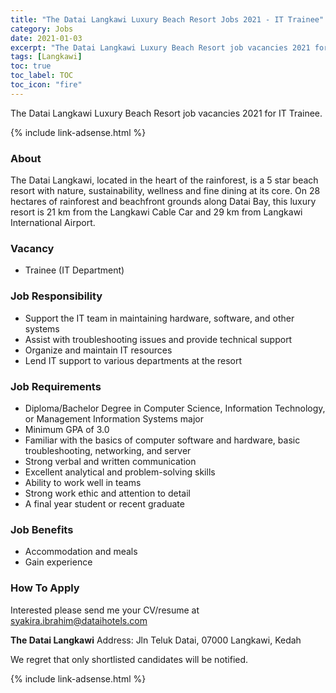 ```yaml
---
title: "The Datai Langkawi Luxury Beach Resort Jobs 2021 - IT Trainee" 
category: Jobs 
date: 2021-01-03
excerpt: "The Datai Langkawi Luxury Beach Resort job vacancies 2021 for IT Trainee" 
tags: [Langkawi] 
toc: true 
toc_label: TOC 
toc_icon: "fire" 
--- 
```


The Datai Langkawi Luxury Beach Resort job vacancies 2021 for IT Trainee.

{% include link-adsense.html %} 

### About
The Datai Langkawi, located in the heart of the rainforest, is a 5 star beach resort with nature, sustainability, wellness and fine dining at its core. On 28 hectares of rainforest and beachfront grounds along Datai Bay, this luxury resort is 21 km from the Langkawi Cable Car and 29 km from Langkawi International Airport.

### Vacancy
- Trainee (IT Department)

### Job Responsibility

- Support the IT team in maintaining hardware, software, and other systems
- Assist with troubleshooting issues and provide technical support
- Organize and maintain IT resources
- Lend IT support to various departments at the resort

### Job Requirements
- Diploma/Bachelor Degree in Computer Science, Information Technology, or Management Information Systems major
- Minimum GPA of 3.0
- Familiar with the basics of computer software and hardware, basic troubleshooting, networking, and server
- Strong verbal and written communication
- Excellent analytical and problem-solving skills
- Ability to work well in teams
- Strong work ethic and attention to detail
- A final year student or recent graduate

### Job Benefits
- Accommodation and meals
- Gain experience

### How To Apply
Interested please send me your CV/resume at syakira.ibrahim@dataihotels.com

**The Datai Langkawi**
Address: Jln Teluk Datai, 07000 Langkawi, Kedah

We regret that only shortlisted candidates will be notified.

{% include link-adsense.html %} 
